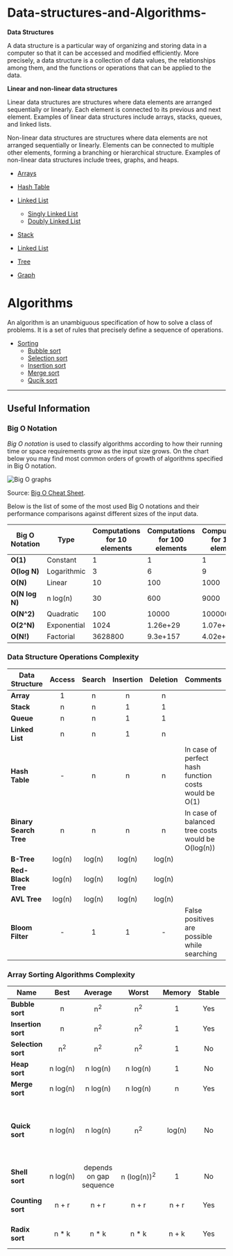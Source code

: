 # Data-structures-and-Algorithms-

******Data Structures******

A data structure is a particular way of organizing and storing data in a computer so that it can be accessed and modified efficiently. More precisely, a data structure is a collection of data values, the relationships among them, and the functions or operations that can be applied to the data.

******Linear and non-linear data structures******

Linear data structures are structures where data elements are arranged sequentially or linearly. Each element is connected to its previous and next element. Examples of linear data structures include arrays, stacks, queues, and linked lists.

Non-linear data structures are structures where data elements are not arranged sequentially or linearly. Elements can be connected to multiple other elements, forming a branching or hierarchical structure. Examples of non-linear data structures include trees, graphs, and heaps.

- [Arrays](https://github.com/Danish9991/Data-structures-and-Algorithms-/tree/main/data-structure/array)
- [Hash Table](https://github.com/Danish9991/Data-structures-and-Algorithms-/tree/main/data-structure/hash-table)
- [Linked List](https://github.com/Danish9991/Data-structures-and-Algorithms-/tree/main/data-structure/linked-list)
    - [Singly Linked List](https://github.com/Danish9991/Data-structures-and-Algorithms-/tree/main/data-structure/linked-list/singlyLinked-list.js)
    - [Doubly Linked List](https://github.com/Danish9991/Data-structures-and-Algorithms-/tree/main/data-structure/linked-list/doublyLinked-list.js)

- [Stack](https://github.com/Danish9991/Data-structures-and-Algorithms-/tree/main/data-structure/stack)
- [Linked List](https://github.com/Danish9991/Data-structures-and-Algorithms-/tree/main/data-structure/queue)
- [Tree](https://github.com/Danish9991/Data-structures-and-Algorithms-/tree/main/data-structure/tree)
- [Graph](https://github.com/Danish9991/Data-structures-and-Algorithms-/tree/main/data-structure/graphs)

# Algorithms
An algorithm is an unambiguous specification of how to solve a class of problems. It is a set of rules that precisely define a sequence of operations.
- [Sorting](https://github.com/Danish9991/Data-structures-and-Algorithms-/tree/main/algorithms/sorting)
    - [Bubble sort](https://github.com/Danish9991/Data-structures-and-Algorithms-/tree/main/algorithms/sorting/bubble-sort)
    - [Selection sort](https://github.com/Danish9991/Data-structures-and-Algorithms-/tree/main/algorithms/sorting/selection-sort)
    - [Insertion sort](https://github.com/Danish9991/Data-structures-and-Algorithms-/tree/main/algorithms/sorting/insertion-sort)
    - [Merge sort](https://github.com/Danish9991/Data-structures-and-Algorithms-/tree/main/algorithms/sorting/merge-sort)
    - [Qucik sort](https://github.com/Danish9991/Data-structures-and-Algorithms-/tree/main/algorithms/sorting/quick-sort)



   






  
<hr/>

## Useful Information


### Big O Notation

*Big O notation* is used to classify algorithms according to how their running time or space requirements grow as the input size grows.
On the chart below you may find most common orders of growth of algorithms specified in Big O notation.

![Big O graphs](./data-structure/assets/big-o-graph.png)

Source: [Big O Cheat Sheet](http://bigocheatsheet.com/).

Below is the list of some of the most used Big O notations and their performance comparisons against different sizes of the input data.

| Big O Notation | Type        | Computations for 10 elements | Computations for 100 elements | Computations for 1000 elements  |
| -------------- | ----------- | ---------------------------- | ----------------------------- | ------------------------------- |
| **O(1)**       | Constant    | 1                            | 1                             | 1                               |
| **O(log N)**   | Logarithmic | 3                            | 6                             | 9                               |
| **O(N)**       | Linear      | 10                           | 100                           | 1000                            |
| **O(N log N)** | n log(n)    | 30                           | 600                           | 9000                            |
| **O(N^2)**     | Quadratic   | 100                          | 10000                         | 1000000                         |
| **O(2^N)**     | Exponential | 1024                         | 1.26e+29                      | 1.07e+301                       |
| **O(N!)**      | Factorial   | 3628800                      | 9.3e+157                      | 4.02e+2567                      |

### Data Structure Operations Complexity

| Data Structure          | Access    | Search    | Insertion | Deletion  | Comments  |
| ----------------------- | :-------: | :-------: | :-------: | :-------: | :-------- |
| **Array**               | 1         | n         | n         | n         |           |
| **Stack**               | n         | n         | 1         | 1         |           |
| **Queue**               | n         | n         | 1         | 1         |           |
| **Linked List**         | n         | n         | 1         | n         |           |
| **Hash Table**          | -         | n         | n         | n         | In case of perfect hash function costs would be O(1) |
| **Binary Search Tree**  | n         | n         | n         | n         | In case of balanced tree costs would be O(log(n)) |
| **B-Tree**              | log(n)    | log(n)    | log(n)    | log(n)    |           |
| **Red-Black Tree**      | log(n)    | log(n)    | log(n)    | log(n)    |           |
| **AVL Tree**            | log(n)    | log(n)    | log(n)    | log(n)    |           |
| **Bloom Filter**        | -         | 1         | 1         | -         | False positives are possible while searching |

### Array Sorting Algorithms Complexity

| Name                  | Best            | Average             | Worst               | Memory    | Stable    | Comments  |
| --------------------- | :-------------: | :-----------------: | :-----------------: | :-------: | :-------: | :-------- |
| **Bubble sort**       | n               | n<sup>2</sup>       | n<sup>2</sup>       | 1         | Yes       |           |
| **Insertion sort**    | n               | n<sup>2</sup>       | n<sup>2</sup>       | 1         | Yes       |           |
| **Selection sort**    | n<sup>2</sup>   | n<sup>2</sup>       | n<sup>2</sup>       | 1         | No        |           |
| **Heap sort**         | n&nbsp;log(n)   | n&nbsp;log(n)       | n&nbsp;log(n)       | 1         | No        |           |
| **Merge sort**        | n&nbsp;log(n)   | n&nbsp;log(n)       | n&nbsp;log(n)       | n         | Yes       |           |
| **Quick sort**        | n&nbsp;log(n)   | n&nbsp;log(n)       | n<sup>2</sup>       | log(n)    | No        | Quicksort is usually done in-place with O(log(n)) stack space |
| **Shell sort**        | n&nbsp;log(n)   | depends on gap sequence   | n&nbsp;(log(n))<sup>2</sup>  | 1         | No         |           |
| **Counting sort**     | n + r           | n + r               | n + r               | n + r     | Yes       | r - biggest number in array |
| **Radix sort**        | n * k           | n * k               | n * k               | n + k     | Yes       | k - length of longest key |

